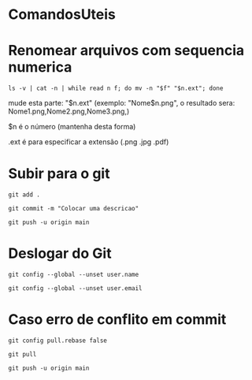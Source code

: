 # ComandosUteis

# Renomear arquivos com sequencia numerica
```
ls -v | cat -n | while read n f; do mv -n "$f" "$n.ext"; done
```
mude esta parte: "$n.ext" (exemplo: "Nome$n.png", o resultado sera: Nome1.png,Nome2.png,Nome3.png,)

$n é o número (mantenha desta forma)

.ext é para especificar a extensão (.png .jpg .pdf)

# Subir para o git 
```
git add .
```
```
git commit -m "Colocar uma descricao"
```
```
git push -u origin main
```

# Deslogar do Git
```
git config --global --unset user.name
```
```
git config --global --unset user.email
```


# Caso erro de conflito em commit
```
git config pull.rebase false
```
```
git pull
```
```
git push -u origin main
```
